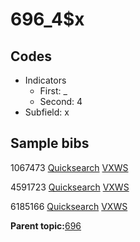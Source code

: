 # 696\_4$x

## Codes

-   Indicators
    -   First: \_
    -   Second: 4
-   Subfield: x

## Sample bibs

1067473 [Quicksearch](https://search.library.yale.edu/catalog/1067473) [VXWS](http://prodorbis.library.yale.edu:7014/vxws/GetHoldingsService?bibId=1067473)

4591723 [Quicksearch](https://search.library.yale.edu/catalog/4591723) [VXWS](http://prodorbis.library.yale.edu:7014/vxws/GetHoldingsService?bibId=4591723)

6185166 [Quicksearch](https://search.library.yale.edu/catalog/6185166) [VXWS](http://prodorbis.library.yale.edu:7014/vxws/GetHoldingsService?bibId=6185166)

**Parent topic:**[696](../../tags/696/696.md)

